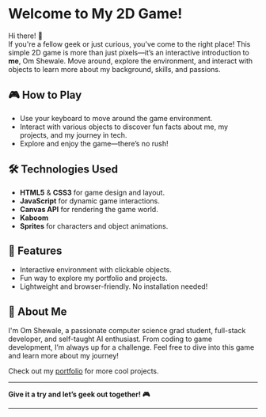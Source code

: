 # Welcome to My 2D Game!

Hi there! 🚀  
If you're a fellow geek or just curious, you've come to the right place! This simple 2D game is more than just pixels—it’s an interactive introduction to **me**, Om Shewale. Move around, explore the environment, and interact with objects to learn more about my background, skills, and passions.

## 🎮 How to Play

- Use your keyboard to move around the game environment.
- Interact with various objects to discover fun facts about me, my projects, and my journey in tech.
- Explore and enjoy the game—there’s no rush!

## 🛠 Technologies Used

- **HTML5** & **CSS3** for game design and layout.
- **JavaScript** for dynamic game interactions.
- **Canvas API** for rendering the game world.
- **Kaboom** 
- **Sprites** for characters and object animations.

## 🌟 Features

- Interactive environment with clickable objects.
- Fun way to explore my portfolio and projects.
- Lightweight and browser-friendly. No installation needed!

## 🤖 About Me

I'm Om Shewale, a passionate computer science grad student, full-stack developer, and self-taught AI enthusiast. From coding to game development, I’m always up for a challenge. Feel free to dive into this game and learn more about my journey!

Check out my [portfolio](https://omshewale30.github.io/2d-portfolio/) for more cool projects.

---

**Give it a try and let’s geek out together! 🎮**

---
